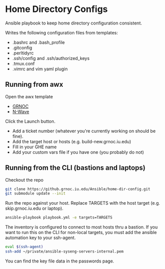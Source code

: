 # Home Directory Configs

Ansible playbook to keep home directory configuration consistent.

Writes the following configuration files from templates:

- .bashrc and .bash_profile
- .gitconfig
- .perltidyrc
- .ssh/config and .ssh/authorized_keys
- .tmux.conf
- .vimrc and vim yaml plugin

## Running from awx

Open the awx template

- [GRNOC](https://awx.grnoc.iu.edu/#/templates/job_template/463)
- [N-Wave](https://awx.bldc.nwave.noaa.gov/#/templates/job_template/222)

Click the Launch button.

- Add a ticket number (whatever you're currently working on should be fine).
- Add the target host or hosts (e.g. build-new.grnoc.iu.edu)
- Fill in your GHE name
- Add your custom vars file if you have one (you probably do not)

## Running from the CLI (bastions and laptops)

Checkout the repo

```bash
git clone https://github.grnoc.iu.edu/Ansible/home-dir-config.git
git submodule update --init
```

Run the repo against your host.
Replace TARGETS with the host target (e.g. skip.grnoc.iu.edu or laptop).

```bash
ansible-playbook playbook.yml -e targets=TARGETS
```

The inventory is configured to connect to most hosts thru a bastion.
If you want to run this on the CLI for non-local targets, you must add the ansible automation key to your ssh-agent.

```bash
eval $(ssh-agent)
ssh-add ~/private/ansible-syseng-servers-internal.pem
```

You can find the key file data in the passwords page.
